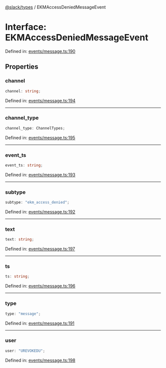 [@slack/types](../index.md) / EKMAccessDeniedMessageEvent

# Interface: EKMAccessDeniedMessageEvent

Defined in: [events/message.ts:190](https://github.com/slackapi/node-slack-sdk/blob/main/packages/types/src/events/message.ts#L190)

## Properties

### channel

```ts
channel: string;
```

Defined in: [events/message.ts:194](https://github.com/slackapi/node-slack-sdk/blob/main/packages/types/src/events/message.ts#L194)

***

### channel\_type

```ts
channel_type: ChannelTypes;
```

Defined in: [events/message.ts:195](https://github.com/slackapi/node-slack-sdk/blob/main/packages/types/src/events/message.ts#L195)

***

### event\_ts

```ts
event_ts: string;
```

Defined in: [events/message.ts:193](https://github.com/slackapi/node-slack-sdk/blob/main/packages/types/src/events/message.ts#L193)

***

### subtype

```ts
subtype: "ekm_access_denied";
```

Defined in: [events/message.ts:192](https://github.com/slackapi/node-slack-sdk/blob/main/packages/types/src/events/message.ts#L192)

***

### text

```ts
text: string;
```

Defined in: [events/message.ts:197](https://github.com/slackapi/node-slack-sdk/blob/main/packages/types/src/events/message.ts#L197)

***

### ts

```ts
ts: string;
```

Defined in: [events/message.ts:196](https://github.com/slackapi/node-slack-sdk/blob/main/packages/types/src/events/message.ts#L196)

***

### type

```ts
type: "message";
```

Defined in: [events/message.ts:191](https://github.com/slackapi/node-slack-sdk/blob/main/packages/types/src/events/message.ts#L191)

***

### user

```ts
user: "UREVOKEDU";
```

Defined in: [events/message.ts:198](https://github.com/slackapi/node-slack-sdk/blob/main/packages/types/src/events/message.ts#L198)
